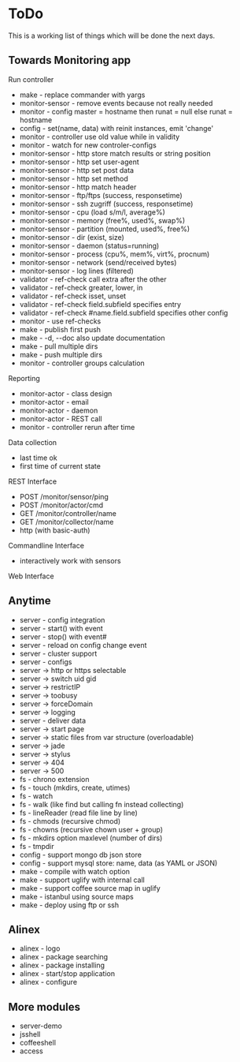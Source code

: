 ToDo
=================================================

This is a working list of things which will be done the next days.


Towards Monitoring app
-------------------------------------------------

Run controller

- make - replace commander with yargs
- monitor-sensor - remove events because not really needed
- monitor - config master = hostname then runat = null else runat = hostname
- config - set(name, data) with reinit instances, emit 'change'
- monitor - controller use old value while in validity
- monitor - watch for new controler-configs
- monitor-sensor - http store match results or string position
- monitor-sensor - http set user-agent
- monitor-sensor - http set post data
- monitor-sensor - http set method
- monitor-sensor - http match header
- monitor-sensor - ftp/ftps (success, responsetime)
- monitor-sensor - ssh zugriff (success, responsetime)
- monitor-sensor - cpu (load s/m/l, average%)
- monitor-sensor - memory (free%, used%, swap%)
- monitor-sensor - partition (mounted, used%, free%)
- monitor-sensor - dir (exist, size)
- monitor-sensor - daemon (status=running)
- monitor-sensor - process (cpu%, mem%, virt%, procnum)
- monitor-sensor - network (send/received bytes)
- monitor-sensor - log lines (filtered)
- validator - ref-check call extra after the other
- validator - ref-check greater, lower, in
- validator - ref-check isset, unset
- validator - ref-check field.subfield specifies entry
- validator - ref-check #name.field.subfield specifies other config
- monitor - use ref-checks
- make - publish first push
- make - -d, --doc also update documentation
- make - pull multiple dirs
- make - push multiple dirs
- monitor - controller groups calculation

Reporting

- monitor-actor - class design
- monitor-actor - email
- monitor-actor - daemon
- monitor-actor - REST call
- monitor - controller rerun after time

Data collection

- last time ok
- first time of current state

REST Interface

- POST /monitor/sensor/ping
- POST /monitor/actor/cmd
- GET /monitor/controller/name
- GET /monitor/collector/name
- http (with basic-auth)

Commandline Interface

- interactively work with sensors

Web Interface


Anytime
-------------------------------------------------

- server - config integration
- server - start() with event
- server - stop() with event#
- server - reload on config change event
- server - cluster support
- server - configs
- server -> http or https selectable
- server -> switch uid gid
- server -> restrictIP
- server -> toobusy
- server -> forceDomain
- server -> logging
- server - deliver data
- server -> start page
- server -> static files from var structure (overloadable)
- server -> jade
- server -> stylus
- server -> 404
- server -> 500
- fs - chrono extension
- fs - touch (mkdirs, create, utimes)
- fs - watch
- fs - walk (like find but calling fn instead collecting)
- fs - lineReader (read file line by line)
- fs - chmods (recursive chmod)
- fs - chowns (recursive chown user + group)
- fs - mkdirs option maxlevel (number of dirs)
- fs - tmpdir
- config - support mongo db json store
- config - support mysql store: name, data (as YAML or JSON)
- make - compile with watch option
- make - support uglify with internal call
- make - support coffee source map in uglify
- make - istanbul using source maps
- make - deploy using ftp or ssh


Alinex
-------------------------------------------------

- alinex - logo
- alinex - package searching
- alinex - package installing
- alinex - start/stop application
- alinex - configure


More modules
-------------------------------------------------

- server-demo
- jsshell
- coffeeshell
- access
